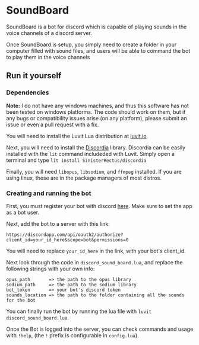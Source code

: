 # SoundBoard

SoundBoard is a bot for discord which is capable of playing sounds in the
voice channels of a discord server.

Once SoundBoard is setup, you simply need to create a folder in your computer
filled with sound files, and users will be able to command the bot to
play them in the voice channels

## Run it yourself

### Dependencies

**Note:** I do not have any windows machines, and thus this software has not been tested on windows platforms. The code should work on them, but if any bugs or compatibility issues arise (on any platform), please submit an issue or even a pull request with a fix.

You will need to install the Luvit Lua distribution at
[luvit.io](https://luvit.io/).

Next, you will need to install the
[Discordia](https://github.com/SinisterRectus/Discordia) library. Discordia
can be easily installed with the ``lit`` command includeded with Luvit.
Simply open a terminal and type ``lit install SinisterRectus/discordia``

Finally, you will need ``libopus``, ``libsodium``, and ``ffmpeg`` installed.
If you are using linux, these are in the package managers of most distros.

### Creating and running the bot

First, you must register your bot with discord
[here](https://discordapp.com/developers/applications/me/create).
Make sure to set the app as a bot user.

Next, add the bot to a server with this link:
```
https://discordapp.com/api/oauth2/authorize?client_id=your_id_here&scope=bot&permissions=0
```
You will need to replace ``your_id_here`` in the link, with your bot's client_id.

Next look through the code in ``discord_sound_board.lua``, and replace the
following strings with your own info:
```
opus_path       => the path to the opus library
sodium_path     => the path to the sodium library
bot_token       => your bot's discord token
sounds_location => the path to the folder containing all the sounds for the bot
```

You can finally run the bot by running the lua file with ``luvit discord_sound_board.lua``.

Once the Bot is logged into the server, you can check commands and usage with ``!help``, (the ``!``
prefix is configurable in ``config.lua``).
